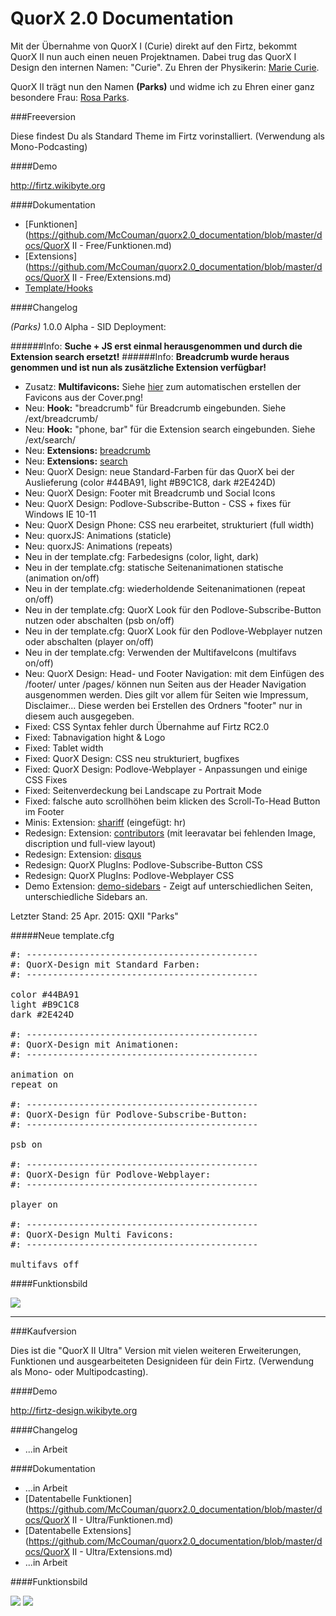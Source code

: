 # QuorX 2.0 Documentation

Mit der Übernahme von QuorX I (Curie) direkt auf den Firtz, bekommt QuorX II nun auch einen neuen Projektnamen.
Dabei trug das QuorX I Design den internen Namen: "Curie". Zu Ehren der Physikerin: <a href="http://de.wikipedia.org/wiki/Marie_Curie">Marie Curie</a>.

QuorX II trägt nun den Namen **(Parks)** und widme ich zu Ehren einer ganz besondere Frau: <a href="http://de.wikipedia.org/wiki/Rosa_Parks">Rosa Parks</a>.

###Freeversion

Diese findest Du als Standard Theme im Firtz vorinstalliert. (Verwendung als Mono-Podcasting)

####Demo

http://firtz.wikibyte.org

####Dokumentation

- [Funktionen](https://github.com/McCouman/quorx2.0_documentation/blob/master/docs/QuorX II - Free/Funktionen.md)
- [Extensions](https://github.com/McCouman/quorx2.0_documentation/blob/master/docs/QuorX II - Free/Extensions.md)
- [Template/Hooks](https://github.com/McCouman/quorx2.0_documentation/blob/master/docs/QuorX%20II%20-%20Free/Hooks.md)

####Changelog

*(Parks)* 1.0.0 Alpha - SID Deployment:

######Info: **Suche + JS erst einmal herausgenommen und durch die Extension search ersetzt!**
######Info: **Breadcrumb wurde heraus genommen und ist nun als zusätzliche Extension verfügbar!**

- Zusatz: **Multifavicons:** Siehe <a href="https://github.com/McCouman/quorx2.0_documentation/tree/master/ext/helper">hier</a> zum automatischen erstellen der Favicons aus der Cover.png!
- Neu: **Hook:** "breadcrumb" für Breadcrumb eingebunden. Siehe /ext/breadcrumb/
- Neu: **Hook:** "phone, bar" für die Extension search eingebunden. Siehe /ext/search/
- Neu: **Extensions:** <a href="https://github.com/McCouman/quorx2.0_documentation/tree/master/ext/breadcrumb">breadcrumb</a>
- Neu: **Extensions:** <a href="https://github.com/McCouman/quorx2.0_documentation/tree/master/ext/search">search</a>
- Neu: QuorX Design: neue Standard-Farben für das QuorX bei der Auslieferung (color #44BA91, light #B9C1C8, dark #2E424D)
- Neu: QuorX Design: Footer mit Breadcrumb und Social Icons
- Neu: QuorX Design: Podlove-Subscribe-Button - CSS + fixes für Windows IE 10-11
- Neu: QuorX Design Phone: CSS neu erarbeitet, strukturiert (full width)
- Neu: quorxJS: Animations (staticle)
- Neu: quorxJS: Animations (repeats)
- Neu in der template.cfg: Farbedesigns (color, light, dark)
- Neu in der template.cfg: statische Seitenanimationen statische (animation on/off)
- Neu in der template.cfg: wiederholdende Seitenanimationen (repeat on/off)
- Neu in der template.cfg: QuorX Look für den Podlove-Subscribe-Button nutzen oder abschalten (psb on/off)
- Neu in der template.cfg: QuorX Look für den Podlove-Webplayer nutzen oder abschalten (player on/off)
- Neu in der template.cfg: Verwenden der MultifaveIcons (multifavs on/off)
- Neu: QuorX Design: Head- und Footer Navigation: mit dem Einfügen des /footer/ unter /pages/ können nun Seiten aus der Header Navigation ausgenommen werden. Dies gilt vor allem für Seiten wie Impressum, Disclaimer... Diese werden bei Erstellen des Ordners "footer" nur in diesem auch ausgegeben.
- Fixed: CSS Syntax fehler durch Übernahme auf Firtz RC2.0 
- Fixed: Tabnavigation hight & Logo
- Fixed: Tablet width
- Fixed: QuorX Design: CSS neu strukturiert, bugfixes
- Fixed: QuorX Design: Podlove-Webplayer - Anpassungen und einige CSS Fixes
- Fixed: Seitenverdeckung bei Landscape zu Portrait Mode
- Fixed: falsche auto scrollhöhen beim klicken des Scroll-To-Head Button im Footer 
- Minis: Extension: <a href="https://github.com/McCouman/quorx2.0_documentation/tree/master/ext/shariff">shariff</a> (eingefügt: hr)
- Redesign: Extension: <a href="https://github.com/McCouman/quorx2.0_documentation/tree/master/ext/contributors">contributors</a> (mit leeravatar bei fehlenden Image, discription und full-view layout)
- Redesign: Extension: <a href="https://github.com/McCouman/quorx2.0_documentation/tree/master/ext/disqus">disqus</a>
- Redesign: QuorX PlugIns: Podlove-Subscribe-Button CSS
- Redesign: QuorX PlugIns: Podlove-Webplayer CSS
- Demo Extension: <a href="https://github.com/McCouman/quorx2.0_documentation/tree/master/ext/demo-sidebars">demo-sidebars</a> - Zeigt auf unterschiedlichen Seiten, unterschiedliche Sidebars an.

Letzter Stand: 25 Apr. 2015: QXII "Parks" 

#####Neue template.cfg
<pre>
#: --------------------------------------------
#: QuorX-Design mit Standard Farben:
#: --------------------------------------------

color #44BA91
light #B9C1C8
dark #2E424D

#: --------------------------------------------
#: QuorX-Design mit Animationen:
#: --------------------------------------------

animation on
repeat on

#: --------------------------------------------
#: QuorX-Design für Podlove-Subscribe-Button:
#: --------------------------------------------

psb on

#: --------------------------------------------
#: QuorX-Design für Podlove-Webplayer:
#: --------------------------------------------

player on

#: --------------------------------------------
#: QuorX-Design Multi Favicons:
#: --------------------------------------------

multifavs off
</pre>


####Funktionsbild

<img src="https://raw.githubusercontent.com/McCouman/quorx2.0_documentation/master/docs/img/free/firtz-funktionlines.png">



****

###Kaufversion

Dies ist die "QuorX II Ultra" Version mit vielen weiteren Erweiterungen, Funktionen und ausgearbeiteten Designideen für dein Firtz. (Verwendung als Mono- oder Multipodcasting). 

####Demo

http://firtz-design.wikibyte.org

####Changelog

- ...in Arbeit

####Dokumentation

- ...in Arbeit
- [Datentabelle Funktionen](https://github.com/McCouman/quorx2.0_documentation/blob/master/docs/QuorX II - Ultra/Funktionen.md)
- [Datentabelle Extensions](https://github.com/McCouman/quorx2.0_documentation/blob/master/docs/QuorX II - Ultra/Extensions.md)
- ...in Arbeit

####Funktionsbild

<img src="https://raw.githubusercontent.com/McCouman/quorx2.0_documentation/master/docs/img/buy/hooklines.png">
<img src="https://raw.githubusercontent.com/McCouman/quorx2.0_documentation/master/docs/img/buy/functionlines.png">
